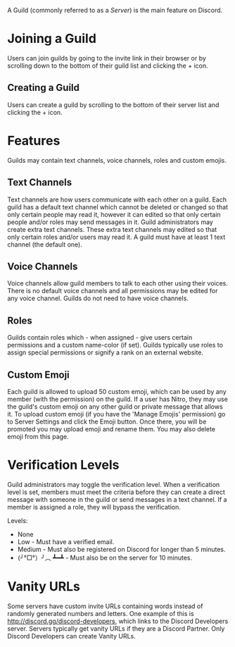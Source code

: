 <!-- TITLE: Guild -->
<!-- SUBTITLE: A quick summary of Guilds -->
A Guild (commonly referred to as a *Server*) is the main feature on Discord.
# Joining a Guild
Users can join guilds by going to the invite link in their browser or by scrolling down to the bottom of their guild list and clicking the + icon.
## Creating a Guild
Users can create a guild by scrolling to the bottom of their server list and clicking the + icon.

# Features
Guilds may contain text channels, voice channels, roles and custom emojis.
## Text Channels
Text channels are how users communicate with each other on a guild. Each guild has a default text channel which cannot be deleted or changed so that only certain people may read it, however it can edited so that only certain people and/or roles may send messages in it. Guild administrators may create extra text channels. These extra text channels may edited so that only certain roles and/or users may read it. A guild must have at least 1 text channel (the default one).
## Voice Channels
Voice channels allow guild members to talk to each other using their voices. There is no default voice channels and all permissions may be edited for any voice channel. Guilds do not need to have voice channels.
## Roles
Guilds contain roles which - when assigned - give users certain permissions and a custom name-color (if set). Guilds typically use roles to assign special permissions or signify a rank on an external website.

## Custom Emoji
Each guild is allowed to upload 50 custom emoji, which can be used by any member (with the permission) on the guild. If a user has Nitro, they may use the guild's custom emoji on any other guild or private message that allows it. To upload custom emoji (if you have the 'Manage Emojis' permission) go to Server Settings and click the Emoji button. Once there, you will be promoted you may upload emoji and rename them. You may also delete emoji from this page.
# Verification Levels
Guild administrators may toggle the verification level. When a verification level is set, members must meet the criteria before they can create a direct message with someone in the guild or send messages in a text channel. If a member is assigned a role, they will bypass the verification.

Levels:
* None
* Low - Must have a verified email.
* Medium - Must also be registered on Discord for longer than 5 minutes.
* (╯°□°）╯︵ ┻━┻ - Must also be on the server for 10 minutes.

# Vanity URLs
Some servers have custom invite URLs containing words instead of randomly generated numbers and letters. One example of this is http://discord.gg/discord-developers, which links to the Discord Developers server. Servers typically get vanity URLs if they are a Discord Partner. Only Discord Developers can create Vanity URLs.